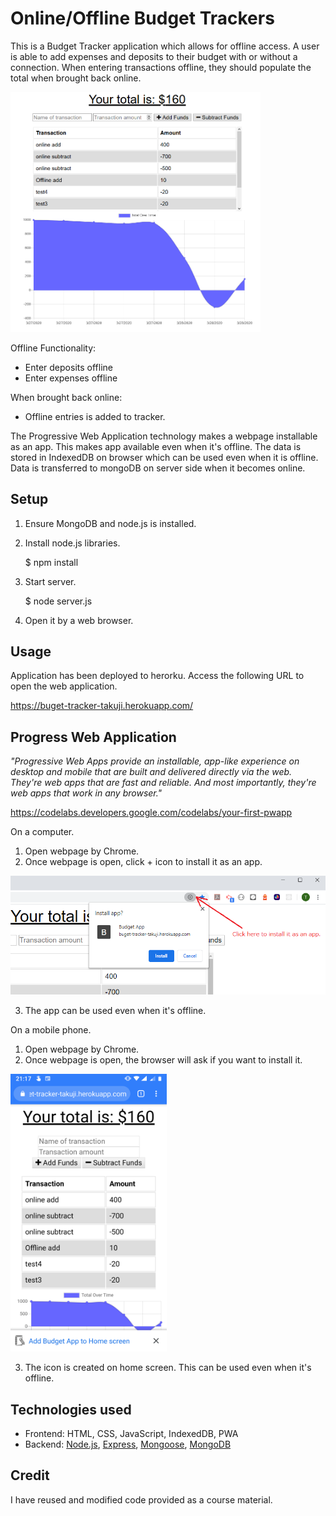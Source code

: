 # Online/Offline Budget Trackers

This is a Budget Tracker application which allows for offline access. A user is able to add expenses and deposits to their budget with or without a connection. When entering transactions offline, they should populate the total when brought back online.

<img src="./doc/budget.png" width="400px">

Offline Functionality:
* Enter deposits offline
* Enter expenses offline

When brought back online:
* Offline entries is added to tracker.

The Progressive Web Application technology makes a webpage installable as an app. This makes app available even when it's offline. The data is stored in IndexedDB on browser which can be used even when it is offline. Data is transferred to mongoDB on server side when it becomes online.


## Setup
1.	Ensure MongoDB and node.js is installed. 
2.	Install node.js libraries. 

      $ npm install

3.	Start server.

      $ node server.js 
      
4.	Open it by a web browser. 


## Usage 
Application has been deployed to herorku. 
Access the following URL to open the web application.

https://buget-tracker-takuji.herokuapp.com/

## Progress Web Application
 
 <i>"Progressive Web Apps provide an installable, app-like experience on desktop and mobile that are built and delivered directly via the web. They're web apps that are fast and reliable. And most importantly, they're web apps that work in any browser." </i>

https://codelabs.developers.google.com/codelabs/your-first-pwapp
 
 
On a computer. 
1. Open webpage by Chrome. 
2. Once webpage is open, click + icon to install it as an app. 

<img src="./doc/pwa_install.png" width=750px>

3. The app can be used even when it's offline.  

On a mobile phone. 
1. Open webpage by Chrome. 
2. Once webpage is open, the browser will ask if you want to install it. 

<img src="./doc/mobile.jpg" width=250px>

3. The icon is created on home screen. This can be used even when it's offline.


## Technologies used
* Frontend: HTML, CSS, JavaScript, IndexedDB, PWA
* Backend: [Node.js](https://nodejs.org), [Express](https://expressjs.com/), [Mongoose](https://mongoosejs.com/), [MongoDB](https://www.mongodb.com/)


  
##  Credit 
I have reused and modified code provided as a course material. 

